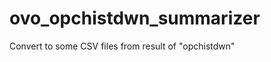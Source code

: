 ovo_opchistdwn_summarizer
=========================

Convert to some CSV files from result of "opchistdwn"